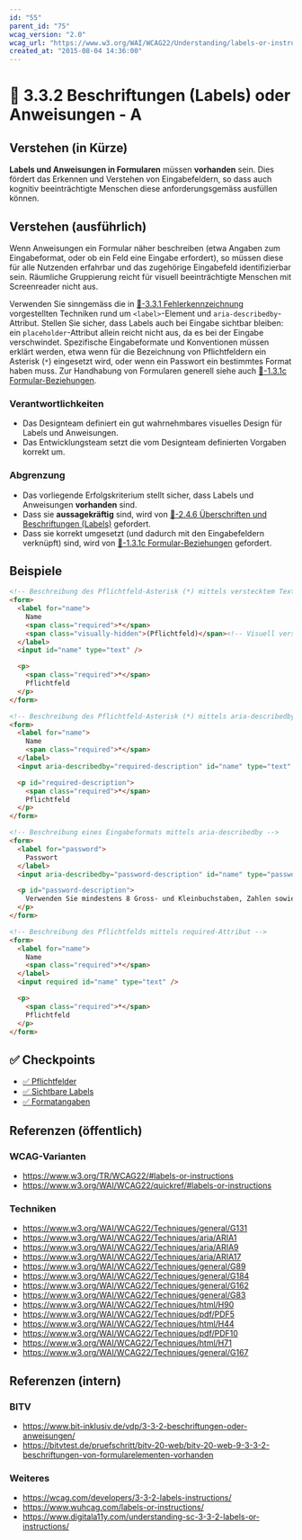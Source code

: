 ```yaml
---
id: "55"
parent_id: "75"
wcag_version: "2.0"
wcag_url: "https://www.w3.org/WAI/WCAG22/Understanding/labels-or-instructions.html"
created_at: "2015-08-04 14:36:00"
---
```


# 📜 3.3.2 Beschriftungen (Labels) oder Anweisungen - A

## Verstehen (in Kürze)

**Labels und Anweisungen in Formularen** müssen **vorhanden** sein. Dies fördert das Erkennen und Verstehen von Eingabefeldern, so dass auch kognitiv beeinträchtigte Menschen diese anforderungsgemäss ausfüllen können.

## Verstehen (ausführlich)

Wenn Anweisungen ein Formular näher beschreiben (etwa Angaben zum Eingabeformat, oder ob ein Feld eine Eingabe erfordert), so müssen diese für alle Nutzenden erfahrbar und das zugehörige Eingabefeld identifizierbar sein. Räumliche Gruppierung reicht für visuell beeinträchtigte Menschen mit Screenreader nicht aus.

Verwenden Sie sinngemäss die in [📜-3.3.1 Fehlerkennzeichnung](/de/wcag/3.3.1-fehlerkennzeichnung) vorgestellten Techniken rund um `<label>`-Element und `aria-describedby`-Attribut. Stellen Sie sicher, dass Labels auch bei Eingabe sichtbar bleiben: ein `placeholder`-Attribut allein reicht nicht aus, da es bei der Eingabe verschwindet. Spezifische Eingabeformate und Konventionen müssen erklärt werden, etwa wenn für die Bezeichnung von Pflichtfeldern ein Asterisk (`*`) eingesetzt wird, oder wenn ein Passwort ein bestimmtes Format haben muss. Zur Handhabung von Formularen generell siehe auch [📜-1.3.1c Formular-Beziehungen](/de/wcag/1.3.1c-formular-beziehungen).

### Verantwortlichkeiten

- Das Designteam definiert ein gut wahrnehmbares visuelles Design für Labels und Anweisungen.
- Das Entwicklungsteam setzt die vom Designteam definierten Vorgaben korrekt um.

### Abgrenzung

- Das vorliegende Erfolgskriterium stellt sicher, dass Labels und Anweisungen **vorhanden** sind.
- Dass sie **aussagekräftig** sind, wird von [📜-2.4.6 Überschriften und Beschriftungen (Labels)](/de/wcag/2.4.6-ueberschriften-und-beschriftungen-labels) gefordert.
- Dass sie korrekt umgesetzt (und dadurch mit den Eingabefeldern verknüpft) sind, wird von [📜-1.3.1c Formular-Beziehungen](/de/wcag/1.3.1c-formular-beziehungen) gefordert.

## Beispiele

```html
<!-- Beschreibung des Pflichtfeld-Asterisk (*) mittels verstecktem Text -->
<form>
  <label for="name">
    Name
    <span class="required">*</span>
    <span class="visually-hidden">(Pflichtfeld)</span><!-- Visuell versteckt (für CSS siehe 1.3.1a) -->
  </label>
  <input id="name" type="text" />

  <p>
    <span class="required">*</span>
    Pflichtfeld
  </p>
</form>

<!-- Beschreibung des Pflichtfeld-Asterisk (*) mittels aria-describedby -->
<form>
  <label for="name">
    Name
    <span class="required">*</span>
  </label>
  <input aria-describedby="required-description" id="name" type="text" />

  <p id="required-description">
    <span class="required">*</span>
    Pflichtfeld
  </p>
</form>

<!-- Beschreibung eines Eingabeformats mittels aria-describedby -->
<form>
  <label for="password">
    Passwort
  </label>
  <input aria-describedby="password-description" id="name" type="password" />

  <p id="password-description">
    Verwenden Sie mindestens 8 Gross- und Kleinbuchstaben, Zahlen sowie Sonderzeichen.
  </p>
</form>

<!-- Beschreibung des Pflichtfelds mittels required-Attribut -->
<form>
  <label for="name">
    Name
    <span class="required">*</span>
  </label>
  <input required id="name" type="text" />

  <p>
    <span class="required">*</span>
    Pflichtfeld
  </p>
</form>
```

## ✅ Checkpoints

- [✅ Pflichtfelder](pflichtfelder)
- [✅ Sichtbare Labels](sichtbare-labels)
- [✅ Formatangaben](formatangaben)

## Referenzen (öffentlich)

### WCAG-Varianten
- <https://www.w3.org/TR/WCAG22/#labels-or-instructions>
- <https://www.w3.org/WAI/WCAG22/quickref/#labels-or-instructions>

### Techniken
- <https://www.w3.org/WAI/WCAG22/Techniques/general/G131>
- <https://www.w3.org/WAI/WCAG22/Techniques/aria/ARIA1>
- <https://www.w3.org/WAI/WCAG22/Techniques/aria/ARIA9>
- <https://www.w3.org/WAI/WCAG22/Techniques/aria/ARIA17>
- <https://www.w3.org/WAI/WCAG22/Techniques/general/G89>
- <https://www.w3.org/WAI/WCAG22/Techniques/general/G184>
- <https://www.w3.org/WAI/WCAG22/Techniques/general/G162>
- <https://www.w3.org/WAI/WCAG22/Techniques/general/G83>
- <https://www.w3.org/WAI/WCAG22/Techniques/html/H90>
- <https://www.w3.org/WAI/WCAG22/Techniques/pdf/PDF5>
- <https://www.w3.org/WAI/WCAG22/Techniques/html/H44>
- <https://www.w3.org/WAI/WCAG22/Techniques/pdf/PDF10>
- <https://www.w3.org/WAI/WCAG22/Techniques/html/H71>
- <https://www.w3.org/WAI/WCAG22/Techniques/general/G167>

## Referenzen (intern)

### BITV
- <https://www.bit-inklusiv.de/vdp/3-3-2-beschriftungen-oder-anweisungen/>
- <https://bitvtest.de/pruefschritt/bitv-20-web/bitv-20-web-9-3-3-2-beschriftungen-von-formularelementen-vorhanden>

### Weiteres
- <https://wcag.com/developers/3-3-2-labels-instructions/>
- <https://www.wuhcag.com/labels-or-instructions/>
- <https://www.digitala11y.com/understanding-sc-3-3-2-labels-or-instructions/>
